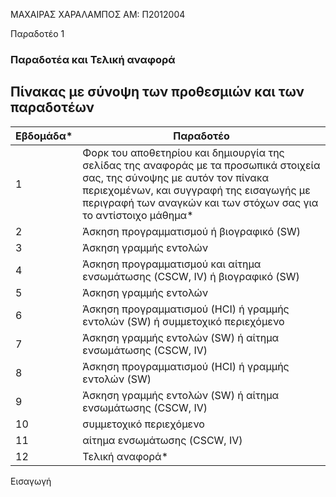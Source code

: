 ΜΑΧΑΙΡΑΣ ΧΑΡΑΛΑΜΠΟΣ
ΑΜ: Π2012004

Παραδοτέο 1

### Παραδοτέα και Τελική αναφορά
## Πίνακας με σύνοψη των προθεσμιών και των παραδοτέων

| Εβδομάδα* |   Παραδοτέο| 
|----|---|
|  1  |  Φορκ του αποθετηρίου και δημιουργία της σελίδας της αναφοράς με τα προσωπικά στοιχεία σας, της σύνοψης με αυτόν τον πίνακα περιεχομένων, και συγγραφή της εισαγωγής με περιγραφή των αναγκών και των στόχων σας για το αντίστοιχο μάθημα* 
|2|	Άσκηση προγραμματισμού ή βιογραφικό (SW)|
|3|	Άσκηση γραμμής εντολών|
|4|	Άσκηση προγραμματισμού και αίτημα ενσωμάτωσης (CSCW, IV) ή βιογραφικό (SW)|
|5|	Άσκηση γραμμής εντολών|
|6|	Άσκηση προγραμματισμού (HCI) ή γραμμής εντολών (SW) ή συμμετοχικό περιεχόμενο|
|7|	Άσκηση γραμμής εντολών (SW) ή αίτημα ενσωμάτωσης (CSCW, IV)|
|8|	Άσκηση προγραμματισμού (HCI) ή γραμμής εντολών (SW)|
|9|	Άσκηση γραμμής εντολών (SW) ή αίτημα ενσωμάτωσης (CSCW, IV)|
|10|	συμμετοχικό περιεχόμενο|
|11|	αίτημα ενσωμάτωσης (CSCW, IV)|
|12|	Τελική αναφορά*|

Εισαγωγή
